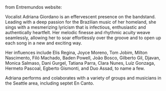 from Entremundos website:

Vocalist Adriana Giordano is an effervescent presence on the bandstand. Leading with a deep passion for the Brazilian music of her homeland, she sings with a mesmerizing lyricism that is infectious, enthusiastic and authentically heartfelt. Her melodic finesse and rhythmic acuity weave seamlessly, allowing her to soar effortlessly over the groove and to open up each song in a new and exciting way. 
 
Her influences include Elis Regina, Joyce Moreno, Tom Jobim, Milton Nascimento,  Filó Machado, Baden Powell, João Bosco, Gilberto Gil, Djavan,  Monica Salmaso, Dani Gurgel, Tatiana Parra,  Clara Nunes, Luíz Gonzaga, Hermeto Pascoal, Egberto Gismonti, and Duo Assad, to name a few.
 
Adriana performs and colaborates with a variety of groups and musicians in the Seattle area, including septet En Canto. 
